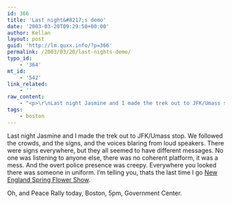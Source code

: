 ```yaml
---
id: 366
title: 'Last night&#8217;s demo'
date: '2003-03-20T09:29:50+00:00'
author: Kellan
layout: post
guid: 'http://lm.quxx.info/?p=366'
permalink: /2003/03/20/last-nights-demo/
typo_id:
    - '364'
mt_id:
    - '542'
link_related:
    - ''
raw_content:
    - "<p>\r\nLast night Jasmine and I made the trek out to JFK/Umass stop.  We followed the crowds, and the signs, and the voices blaring from loud speakers.  There were signs everywhere, but they all seemed to have different messages.  No one was listening to anyone else, there was no coherent platform, it was a mess.  And the overt police presence was creepy.  Everywhere you looked there was someone in uniform.  I\\'m telling you, thats the last time I go <a href=\\\"http://www.masshort.org/\\\">New England Spring Flower Show</a>.\r\n</p>\r\n<p>\r\nOh, and Peace Rally today, Boston, 5pm, Government Center.\r\n</p>"
tags:
    - boston
---
```


Last night Jasmine and I made the trek out to JFK/Umass stop. We followed the crowds, and the signs, and the voices blaring from loud speakers. There were signs everywhere, but they all seemed to have different messages. No one was listening to anyone else, there was no coherent platform, it was a mess. And the overt police presence was creepy. Everywhere you looked there was someone in uniform. I’m telling you, thats the last time I go [New England Spring Flower Show](http://www.masshort.org/).

Oh, and Peace Rally today, Boston, 5pm, Government Center.